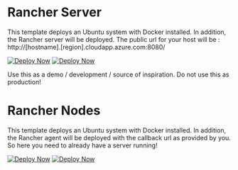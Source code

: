 # Rancher Server
This template deploys an Ubuntu system with Docker installed. In addition, the Rancher server will be deployed. The public url for your host will be : http://[hostname].[region].cloudapp.azure.com:8080/

[![Deploy Now](http://azuredeploy.net/deploybutton.png)](https://portal.azure.com/#create/Microsoft.Template/uri/https%3A%2F%2Fbitbucket.org%2Fkvaes%2Fazure-rancher%2Fraw%27756068b098e899f439667262037caf32f02ae3c%2FServer%2Fazuredeploy.json)
[![Deploy Now](https://camo.githubusercontent.com/536ab4f9bc823c2e0ce72fb610aafda57d8c6c12/687474703a2f2f61726d76697a2e696f2f76697375616c697a65627574746f6e2e706e67)](http://armviz.io/#/?load=https%3A%2F%2Fbitbucket.org%2Fkvaes%2Fazure-rancher%2Fraw%2F7756068b098e899f439667262037caf32f02ae3c%2FServer%2Fazuredeploy.json)

Use this as a demo / development / source of inspiration. Do not use this as production!



# Rancher Nodes
This template deploys an Ubuntu system with Docker installed. In addition, the Rancher agent will be deployed with the callback url as provided by you. So here you need to already have a server running!

[![Deploy Now](http://azuredeploy.net/deploybutton.png)](https://portal.azure.com/#create/Microsoft.Template/uri/https%3A%2F%2Fbitbucket.org%2Fkvaes%2Fazure-rancher%2Fraw%2F7756068b098e899f439667262037caf32f02ae3c%2FNodes%2Fazuredeploy.json)
[![Deploy Now](https://camo.githubusercontent.com/536ab4f9bc823c2e0ce72fb610aafda57d8c6c12/687474703a2f2f61726d76697a2e696f2f76697375616c697a65627574746f6e2e706e67)](http://armviz.io/#/?load=https%3A%2F%2Fbitbucket.org%2Fkvaes%2Fazure-rancher%2Fraw%2F7756068b098e899f439667262037caf32f02ae3c%2FNodes%2Fazuredeploy.json)